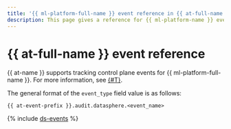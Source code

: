 ```yaml
---
title: '{{ ml-platform-full-name }} event reference in {{ at-full-name }}'
description: This page gives a reference for {{ ml-platform-name }} events tracked in {{ at-name }}.
---
```


# {{ at-full-name }} event reference

{{ at-name }} supports tracking control plane events for {{ ml-platform-full-name }}. For more information, see [{#T}](../audit-trails/concepts/format.md).

The general format of the `event_type` field value is as follows:

```text
{{ at-event-prefix }}.audit.datasphere.<event_name>
```

{% include [ds-events](../_includes/audit-trails/events/ds-events.md) %}